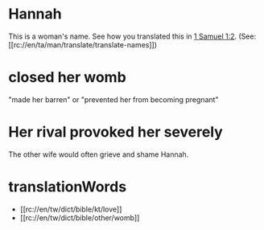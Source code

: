 # Hannah

This is a woman's name. See how you translated this in [1 Samuel 1:2](./01.md). (See: [[rc://en/ta/man/translate/translate-names]])

# closed her womb

"made her barren" or "prevented her from becoming pregnant"

# Her rival provoked her severely

The other wife would often grieve and shame Hannah.

# translationWords

* [[rc://en/tw/dict/bible/kt/love]]
* [[rc://en/tw/dict/bible/other/womb]]